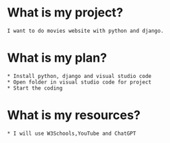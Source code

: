  # What is my project?
    I want to do movies website with python and django.

 # What is my plan?
    * Install python, django and visual studio code
    * Open folder in visual studio code for project
    * Start the coding

 # What is my resources?
    * I will use W3Schools,YouTube and ChatGPT
